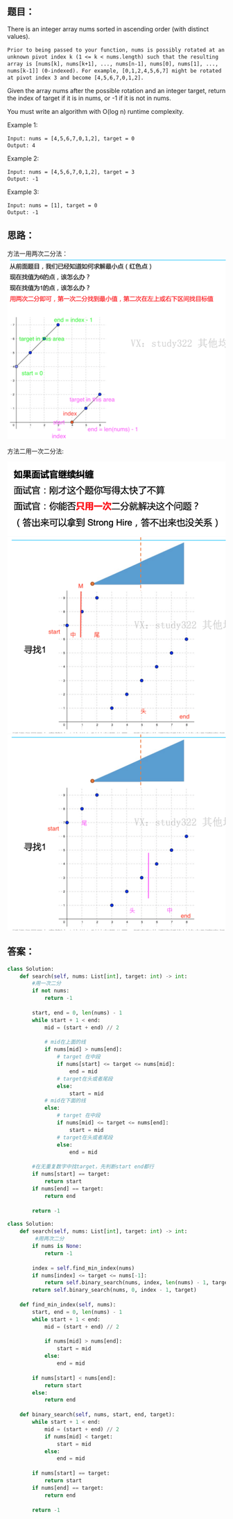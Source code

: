 ## 题目：
There is an integer array nums sorted in ascending order (with distinct values).
```
Prior to being passed to your function, nums is possibly rotated at an unknown pivot index k (1 <= k < nums.length) such that the resulting array is [nums[k], nums[k+1], ..., nums[n-1], nums[0], nums[1], ..., nums[k-1]] (0-indexed). For example, [0,1,2,4,5,6,7] might be rotated at pivot index 3 and become [4,5,6,7,0,1,2].
```
Given the array nums after the possible rotation and an integer target, return the index of target if it is in nums, or -1 if it is not in nums.

You must write an algorithm with O(log n) runtime complexity.


Example 1:
```
Input: nums = [4,5,6,7,0,1,2], target = 0
Output: 4
```
Example 2:
```
Input: nums = [4,5,6,7,0,1,2], target = 3
Output: -1
```
Example 3:
```
Input: nums = [1], target = 0
Output: -1
```
 

## 思路：
方法一用两次二分法：
![p](https://github.com/SSRRBB/Leetcode/blob/main/Images/58.png)



方法二用一次二分法:

![p](https://github.com/SSRRBB/Leetcode/blob/main/Images/59.png)
![p](https://github.com/SSRRBB/Leetcode/blob/main/Images/60.png)
![p](https://github.com/SSRRBB/Leetcode/blob/main/Images/61.png)

## 答案：
```python
class Solution:
    def search(self, nums: List[int], target: int) -> int:
        #用一次二分
        if not nums:
            return -1
        
        start, end = 0, len(nums) - 1
        while start + 1 < end:
            mid = (start + end) // 2
       
            # mid在上面的线
            if nums[mid] > nums[end]:
                # target 在中段
                if nums[start] <= target <= nums[mid]:
                    end = mid
                # target在头或者尾段
                else:
                    start = mid
            # mid在下面的线
            else:
                # target 在中段
                if nums[mid] <= target <= nums[end]:
                    start = mid
                # target在头或者尾段
                else:
                    end = mid

        #在无重复数字中找target，先判断start end都行
        if nums[start] == target:
            return start
        if nums[end] == target:
            return end
        
        return -1

```

```python
class Solution:
    def search(self, nums: List[int], target: int) -> int:
         #用两次二分
        if nums is None:
            return -1
        
        index = self.find_min_index(nums)
        if nums[index] <= target <= nums[-1]:
            return self.binary_search(nums, index, len(nums) - 1, target)
        return self.binary_search(nums, 0, index - 1, target)
        
    def find_min_index(self, nums):
        start, end = 0, len(nums) - 1
        while start + 1 < end:
            mid = (start + end) // 2

            if nums[mid] > nums[end]:
                start = mid
            else:
                end = mid

        if nums[start] < nums[end]:
            return start
        else:
            return end   

    def binary_search(self, nums, start, end, target):
        while start + 1 < end:
            mid = (start + end) // 2
            if nums[mid] < target:
                start = mid
            else:
                end = mid

        if nums[start] == target:
            return start 
        if nums[end] == target:
            return end

        return -1
        

```
